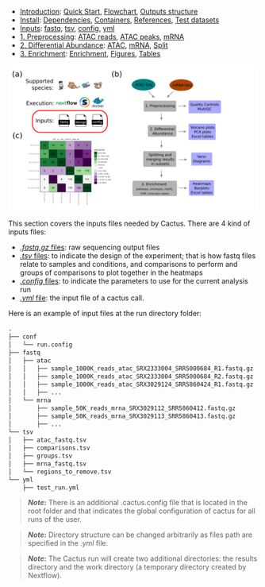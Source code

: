 

* [Introduction](/README.md): [Quick Start](/docs/1_Intro/Quick_start.md), [Flowchart](/docs/1_Intro/Flowchart.md), [Outputs structure](/docs/1_Intro/Outputs_structure.md)
* [Install](/docs/2_Install/2_Install.md): [Dependencies](/docs/2_Install/Dependencies.md), [Containers](/docs/2_Install/Containers.md), [References](/docs/2_Install/References.md), [Test datasets](/docs/2_Install/Test_datasets.md)
* [Inputs](/docs/3_Inputs/3_Inputs.md): [fastq](/docs/3_Inputs/fastq.md), [tsv](/docs/3_Inputs/tsv.md), [config](/docs/3_Inputs/config.md), [yml](/docs/3_Inputs/yml.md)
* [1. Preprocessing](/docs/4_Prepro/4_Prepro.md): [ATAC reads](/docs/4_Prepro/ATAC_reads.md), [ATAC peaks](/docs/4_Prepro/ATAC_peaks.md), [mRNA](/docs/4_Prepro/mRNA.md)
* [2. Differential Abundance](/docs/5_DA/5_DA.md): [ATAC](/docs/5_DA/DA_ATAC.md), [mRNA](/docs/5_DA/DA_mRNA.md), [Split](/docs/5_DA/Split.md)
* [3. Enrichment](/docs/6_Enrich/6_Enrich.md): [Enrichment](/docs/6_Enrich/Enrichment.md), [Figures](/docs/6_Enrich/Figures.md), [Tables](/docs/6_Enrich/Tables.md)

[](END_OF_MENU)



![](/docs/images/3_Inputs.png "Inputs")

This section covers the inputs files needed by Cactus. There are 4 kind of inputs files: 
 - [*.fastq.gz* files](/docs/3_Inputs/fastq.md): raw sequencing output files
 - [*.tsv* files](/docs/3_Inputs/tsv.md): to indicate the design of the experiment; that is how fastq files relate to samples and conditions, and comparisons to perform and groups of comparisons to plot together in the heatmaps
 - [*.config* files](/docs/3_Inputs/Configuration.md): to indicate the parameters to use for the current analysis run
 - [*.yml* file](/docs/3_Inputs/Configuration.md): the input file of a cactus call.
 
Here is an example of input files at the run directory folder:
<!-- tree -I "results|work"  (worm folder; then editing the output manually)-->
```
.
├── conf
│   └── run.config
├── fastq
│   ├── atac
│   │   ├── sample_1000K_reads_atac_SRX2333004_SRR5000684_R1.fastq.gz
│   │   ├── sample_1000K_reads_atac_SRX2333004_SRR5000684_R2.fastq.gz
│   │   ├── sample_1000K_reads_atac_SRX3029124_SRR5860424_R1.fastq.gz
│   │   ├── ...
│   └── mrna
│       ├── sample_50K_reads_mrna_SRX3029112_SRR5860412.fastq.gz
│       ├── sample_50K_reads_mrna_SRX3029113_SRR5860413.fastq.gz
│       ├── ...
└── tsv
│   ├── atac_fastq.tsv
│   ├── comparisons.tsv
│   ├── groups.tsv
│   ├── mrna_fastq.tsv
│   └── regions_to_remove.tsv
└── yml
    ├── test_run.yml
```

>**_Note_:** There is an additional .cactus.config file that is located in the root folder and that indicates the global configuration of cactus for all runs of the user.  

>**_Note_:** Directory structure can be changed arbitrarily as files path are specified in the *.yml* file.  

>**_Note_:** The Cactus run will create two additional directories: the results directory and the work directory (a temporary directory created by Nextflow).  
